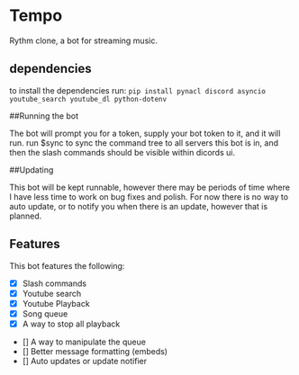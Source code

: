 # Tempo
 Rythm clone, a bot for streaming music.

## dependencies
to install the dependencies run:
`pip install pynacl discord asyncio youtube_search youtube_dl python-dotenv`

##Running the bot

The bot will prompt you for a token, supply your bot token to it, and it will run. run $sync to sync the command tree to all servers this bot is in, and then the slash commands should be visible within dicords ui.

##Updating

This bot will be kept runnable, however there may be periods of time where I have less time to work on bug fixes and polish. For now there is no way to auto update, or to notify you when there is an update, however that is planned.

## Features

This bot features the following:

- [X] Slash commands
- [X] Youtube search
- [X] Youtube Playback
- [X] Song queue 
- [X] A way to stop all playback
- [] A way to manipulate the queue
- [] Better message formatting (embeds)
- [] Auto updates or update notifier
